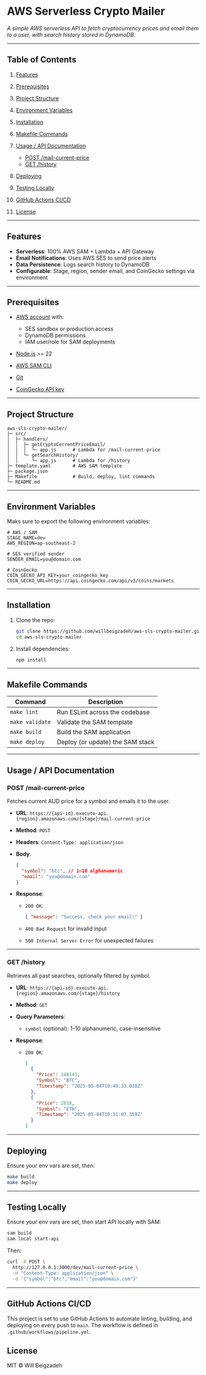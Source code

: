 # AWS Serverless Crypto Mailer

_A simple AWS serverless API to fetch cryptocurrency prices and email them to a user, with search history stored in DynamoDB._

---

## Table of Contents

1. [Features](#features)
2. [Prerequisites](#prerequisites)
3. [Project Structure](#project-structure)
4. [Environment Variables](#environment-variables)
5. [Installation](#installation)
6. [Makefile Commands](#makefile-commands)
7. [Usage / API Documentation](#usage--api-documentation)

   - [POST /mail-current-price](#post-mail-current-price)
   - [GET /history](#get-history)

8. [Deploying](#deploying)
9. [Testing Locally](#testing-locally)
10. [GitHub Actions CI/CD](#github-actions-cicd)
11. [License](#license)

---

## Features

- **Serverless**: 100% AWS SAM + Lambda + API Gateway
- **Email Notifications**: Uses AWS SES to send price alerts
- **Data Persistence**: Logs search history to DynamoDB
- **Configurable**: Stage, region, sender email, and CoinGecko settings via environment

---

## Prerequisites

- [AWS account](https://aws.amazon.com/) with:

  - SES sandbox or production access
  - DynamoDB permissions
  - IAM user/role for SAM deployments

- [Node.js](https://nodejs.org/) >= 22
- [AWS SAM CLI](https://docs.aws.amazon.com/serverless-application-model/latest/developerguide/serverless-sam-cli-install.html)
- [Git](https://git-scm.com/)
- [CoinGecko API key](https://www.coingecko.com/en/api)

---

## Project Structure

```
aws-sls-crypto-mailer/
├─ src/
│  ├─ handlers/
│  │  ├─ getCryptoCerrentPriceEmail/
│  │  │  └─ app.js      # Lambda for /mail-current-price
│  │  └─ getSearchHistory/
│  │     └─ app.js      # Lambda for /history
├─ template.yaml        # AWS SAM template
├─ package.json
├─ Makefile             # Build, deploy, lint commands
└─ README.md
```

---

## Environment Variables

Maks sure to export the following environment variables:

```dotenv
# AWS / SAM
STAGE_NAME=dev
AWS_REGION=ap-southeast-2

# SES verified sender
SENDER_EMAIL=you@domain.com

# CoinGecko
COIN_GECKO_API_KEY=your_coingecko_key
COIN_GECKO_URL=https://api.coingecko.com/api/v3/coins/markets
```

---

## Installation

1. Clone the repo:

   ```bash
   git clone https://github.com/willbeigzadeh/aws-sls-crypto-mailer.git
   cd aws-sls-crypto-mailer
   ```

2. Install dependencies:

   ```bash
   npm install
   ```

---

## Makefile Commands

| Command         | Description                      |
| --------------- | -------------------------------- |
| `make lint`     | Run ESLint across the codebase   |
| `make validate` | Validate the SAM template        |
| `make build`    | Build the SAM application        |
| `make deploy`   | Deploy (or update) the SAM stack |

---

## Usage / API Documentation

### POST /mail-current-price

Fetches current AUD price for a symbol and emails it to the user.

- **URL**: `https://{api-id}.execute-api.{region}.amazonaws.com/{stage}/mail-current-price`
- **Method**: `POST`
- **Headers**: `Content-Type: application/json`
- **Body**:

  ```json
  {
    "symbol": "btc", // 1–10 alphanumeric
    "email": "you@domain.com"
  }
  ```

- **Response**:

  - `200 OK`:

    ```json
    { "message": "Success, check your email!" }
    ```

  - `400 Bad Request` for invalid input
  - `500 Internal Server Error` for unexpected failures

---

### GET /history

Retrieves all past searches, optionally filtered by symbol.

- **URL**: `https://{api-id}.execute-api.{region}.amazonaws.com/{stage}/history`
- **Method**: `GET`
- **Query Parameters**:

  - `symbol` (optional): 1–10 alphanumeric, case-insensitive

- **Response**:

  - `200 OK`:
    ```json
    [
      {
        "Price": 148143,
        "Symbol": "BTC",
        "Timestamp": "2025-05-04T10:49:33.028Z"
      },
      {
        "Price": 2838,
        "Symbol": "ETH",
        "Timestamp": "2025-05-04T10:51:07.359Z"
      }
    ]
    ```

---

## Deploying

Ensure your env vars are set, then:

```bash
make build
make deploy
```

---

## Testing Locally

Ensure your env vars are set, then start API locally with SAM:

```bash
sam build
sam local start-api
```

Then:

```bash
curl -X POST \
  http://127.0.0.1:3000/dev/mail-current-price \
  -H "Content-Type: application/json" \
  -d '{"symbol":"btc","email":"you@domain.com"}'
```

---

## GitHub Actions CI/CD

This project is set to use GitHub Actions to automate linting, building, and deploying on every push to `main`. The workflow is defined in `.github/workflows/pipeline.yml`.

## License

MIT © Will Beigzadeh
